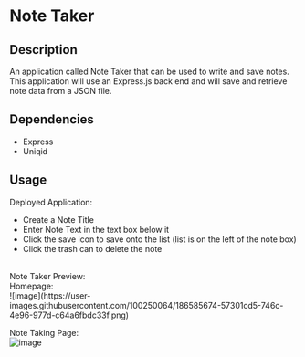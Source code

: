 # Note Taker

## Description

An application called Note Taker that can be used to write and save notes. This application will use an Express.js back end and will save and retrieve note data from a JSON file.

## Dependencies
* Express
* Uniqid

## Usage

Deployed Application: 
<br/>
* Create a Note Title
* Enter Note Text in the text box below it
* Click the save icon to save onto the list (list is on the left of the note box)
* Click the trash can to delete the note
<br/>
Note Taker Preview:
<br/>
Homepage:<br/>
![image](https://user-images.githubusercontent.com/100250064/186585674-57301cd5-746c-4e96-977d-c64a6fbdc33f.png)

Note Taking Page:<br/>
![image](https://user-images.githubusercontent.com/100250064/186585482-4204c731-e6f8-4e94-ad97-5aca44945176.png)
